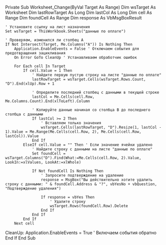 Private Sub Worksheet_Change(ByVal Target As Range)
    Dim wsTarget As Worksheet
    Dim lastRowTarget As Long
    Dim lastCol As Long
    Dim cell As Range
    Dim foundCell As Range
    Dim response As VbMsgBoxResult

    ' Установите ссылку на лист назначения
    Set wsTarget = ThisWorkbook.Sheets("данные по оплате")

    ' Проверяем, изменился ли столбец A
    If Not Intersect(Target, Me.Columns("A")) Is Nothing Then
        Application.EnableEvents = False ' Отключаем события для предотвращения зацикливания
        On Error GoTo CleanUp ' Устанавливаем обработчик ошибок

        For Each cell In Target
            If cell.Value = 1 Then
                ' Найдите первую пустую строку на листе "данные по оплате"
                lastRowTarget = wsTarget.Cells(wsTarget.Rows.Count, "D").End(xlUp).Row + 1
                
                ' Определите последний столбец с данными в текущей строке
                lastCol = Me.Cells(cell.Row, Me.Columns.Count).End(xlToLeft).Column
                
                ' Копируйте данные начиная со столбца B до последнего столбца с данными
                If lastCol >= 2 Then
                    ' Вставляем только значения
                    wsTarget.Cells(lastRowTarget, "D").Resize(1, lastCol - 1).Value = Me.Range(Me.Cells(cell.Row, 2), Me.Cells(cell.Row, lastCol)).Value
                End If
            ElseIf cell.Value = "" Then ' Если значение ячейки удалено
                ' Найдите строку с данными на листе "данные по оплате"
                Set foundCell = wsTarget.Columns("D").Find(What:=Me.Cells(cell.Row, 2).Value, LookIn:=xlValues, LookAt:=xlWhole)

                If Not foundCell Is Nothing Then
                    ' Запросите подтверждение на удаление
                    response = MsgBox("Вы действительно хотите удалить строку с данными: " & foundCell.Address & "?", vbYesNo + vbQuestion, "Подтверждение удаления")

                    If response = vbYes Then
                        ' Удалите строку
                        wsTarget.Rows(foundCell.Row).Delete
                    End If
                End If
            End If
        Next cell

CleanUp:
        Application.EnableEvents = True ' Включаем события обратно
    End If
End Sub